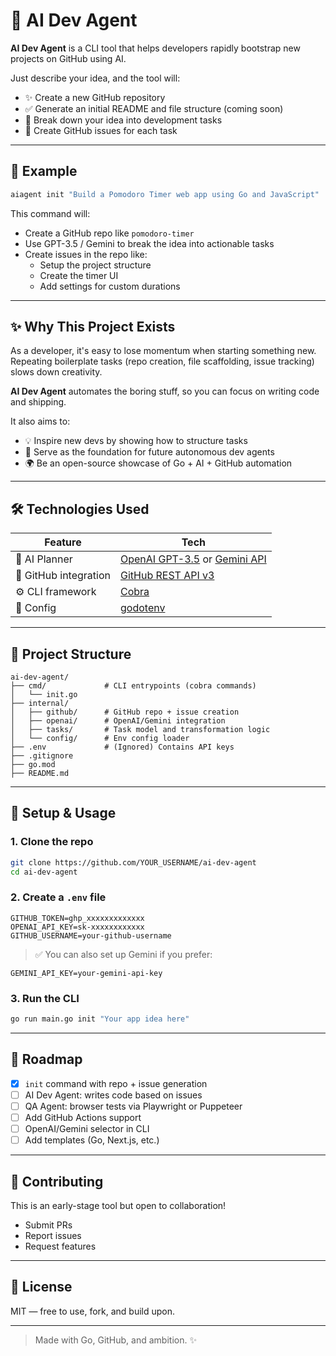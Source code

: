 # 🧠 AI Dev Agent

**AI Dev Agent** is a CLI tool that helps developers rapidly bootstrap new projects on GitHub using AI.

Just describe your idea, and the tool will:
- ✨ Create a new GitHub repository
- ✅ Generate an initial README and file structure (coming soon)
- 🧾 Break down your idea into development tasks
- 🐙 Create GitHub issues for each task

---

## 🚀 Example

```bash
aiagent init "Build a Pomodoro Timer web app using Go and JavaScript"
```

This command will:
- Create a GitHub repo like `pomodoro-timer`
- Use GPT-3.5 / Gemini to break the idea into actionable tasks
- Create issues in the repo like:
  - Setup the project structure
  - Create the timer UI
  - Add settings for custom durations

---

## ✨ Why This Project Exists

As a developer, it's easy to lose momentum when starting something new. Repeating boilerplate tasks (repo creation, file scaffolding, issue tracking) slows down creativity.

**AI Dev Agent** automates the boring stuff, so you can focus on writing code and shipping.

It also aims to:
- 💡 Inspire new devs by showing how to structure tasks
- 🤖 Serve as the foundation for future autonomous dev agents
- 🌍 Be an open-source showcase of Go + AI + GitHub automation

---

## 🛠️ Technologies Used

| Feature | Tech |
|--------|------|
| 🧠 AI Planner | [OpenAI GPT-3.5](https://platform.openai.com) or [Gemini API](https://ai.google.dev/) |
| 🐙 GitHub integration | [GitHub REST API v3](https://docs.github.com/en/rest) |
| ⚙️ CLI framework | [Cobra](https://github.com/spf13/cobra) |
| 🔐 Config | [godotenv](https://github.com/joho/godotenv) |

---

## 📂 Project Structure

```
ai-dev-agent/
├── cmd/             # CLI entrypoints (cobra commands)
│   └── init.go
├── internal/
│   ├── github/      # GitHub repo + issue creation
│   ├── openai/      # OpenAI/Gemini integration
│   ├── tasks/       # Task model and transformation logic
│   └── config/      # Env config loader
├── .env             # (Ignored) Contains API keys
├── .gitignore
├── go.mod
├── README.md
```

---

## 🧪 Setup & Usage

### 1. Clone the repo
```bash
git clone https://github.com/YOUR_USERNAME/ai-dev-agent
cd ai-dev-agent
```

### 2. Create a `.env` file
```env
GITHUB_TOKEN=ghp_xxxxxxxxxxxxx
OPENAI_API_KEY=sk-xxxxxxxxxxxx
GITHUB_USERNAME=your-github-username
```

> ✅ You can also set up Gemini if you prefer:
```env
GEMINI_API_KEY=your-gemini-api-key
```

### 3. Run the CLI
```bash
go run main.go init "Your app idea here"
```

---

## 🔮 Roadmap

- [x] `init` command with repo + issue generation
- [ ] AI Dev Agent: writes code based on issues
- [ ] QA Agent: browser tests via Playwright or Puppeteer
- [ ] Add GitHub Actions support
- [ ] OpenAI/Gemini selector in CLI
- [ ] Add templates (Go, Next.js, etc.)

---

## 🤝 Contributing

This is an early-stage tool but open to collaboration!
- Submit PRs
- Report issues
- Request features

---

## 📄 License

MIT — free to use, fork, and build upon.

---

> Made with Go, GitHub, and ambition. ✨
